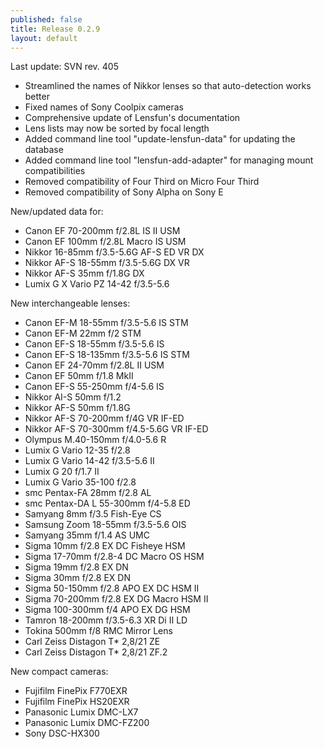 ```yaml
---
published: false
title: Release 0.2.9
layout: default
---
```


Last update: SVN rev. 405

* Streamlined the names of Nikkor lenses so that auto-detection works better
* Fixed names of Sony Coolpix cameras
* Comprehensive update of Lensfun's documentation
* Lens lists may now be sorted by focal length
* Added command line tool "update-lensfun-data" for updating the database
* Added command line tool "lensfun-add-adapter" for managing mount compatibilities
* Removed compatibility of Four Third on Micro Four Third
* Removed compatibility of Sony Alpha on Sony E

New/updated data for:

* Canon EF 70-200mm f/2.8L IS II USM
* Canon EF 100mm f/2.8L Macro IS USM
* Nikkor 16-85mm f/3.5-5.6G AF-S ED VR DX
* Nikkor AF-S 18-55mm f/3.5-5.6G DX VR
* Nikkor AF-S 35mm f/1.8G DX
* Lumix G X Vario PZ 14-42 f/3.5-5.6

New interchangeable lenses:

* Canon EF-M 18-55mm f/3.5-5.6 IS STM
* Canon EF-M 22mm f/2 STM
* Canon EF-S 18-55mm f/3.5-5.6 IS
* Canon EF-S 18-135mm f/3.5-5.6 IS STM
* Canon EF 24-70mm f/2.8L II USM
* Canon EF 50mm f/1.8 MkII
* Canon EF-S 55-250mm f/4-5.6 IS
* Nikkor AI-S 50mm f/1.2
* Nikkor AF-S 50mm f/1.8G
* Nikkor AF-S 70-200mm f/4G VR IF-ED
* Nikkor AF-S 70-300mm f/4.5-5.6G VR IF-ED
* Olympus M.40-150mm f/4.0-5.6 R
* Lumix G Vario 12-35 f/2.8
* Lumix G Vario 14-42 f/3.5-5.6 II
* Lumix G 20 f/1.7 II
* Lumix G Vario 35-100 f/2.8
* smc Pentax-FA 28mm f/2.8 AL
* smc Pentax-DA L 55-300mm f/4-5.8 ED
* Samyang 8mm f/3.5 Fish-Eye CS
* Samsung Zoom 18-55mm f/3.5-5.6 OIS
* Samyang 35mm f/1.4 AS UMC
* Sigma 10mm f/2.8 EX DC Fisheye HSM
* Sigma 17-70mm f/2.8-4 DC Macro OS HSM
* Sigma 19mm f/2.8 EX DN
* Sigma 30mm f/2.8 EX DN
* Sigma 50-150mm f/2.8 APO EX DC HSM II
* Sigma 70-200mm f/2.8 EX DG Macro HSM II
* Sigma 100-300mm f/4 APO EX DG HSM
* Tamron 18-200mm f/3.5-6.3 XR Di II LD
* Tokina 500mm f/8 RMC Mirror Lens
* Carl Zeiss Distagon T* 2,8/21 ZE
* Carl Zeiss Distagon T* 2,8/21 ZF.2

New compact cameras:

* Fujifilm FinePix F770EXR
* Fujifilm FinePix HS20EXR
* Panasonic Lumix DMC-LX7
* Panasonic Lumix DMC-FZ200
* Sony DSC-HX300
